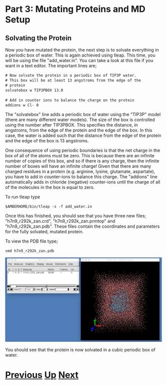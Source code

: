 # Part 3: Mutating Proteins and MD Setup
## Solvating the Protein

Now you have mutated the protein, the next step is to solvate everything in a periodic box of water. This is again achieved using tleap. This time, you will be using the file "add_water.in". You can take a look at this file if you want in a text editor. The important lines are;

```
# Now solvate the protein in a periodic box of TIP3P water.
# This box will be at least 13 angstroms from the edge of the
# protein
solvatebox w TIP3PBOX 13.0

# Add in counter ions to balance the charge on the protein
addions w Cl- 0
```

The "solvatebox" line adds a periodic box of water using the "TIP3P" model (there are many different water models). The size of the box is controlled using the number after TIP3PBOX. This specifies the distance, in angstroms, from the edge of the protein and the edge of the box. In this case, the water is added such that the distance from the edge of the protein and the edge of the box is 13 angstroms.

One consequence of using periodic boundaries is that the net charge in the box of all of the atoms must be zero. This is because there are an infinite number of copies of this box, and so if there is any charge, then the infinite number of boxes will have an infinite charge! Given that there are many charged residues in a protein (e.g. arginine, lysine, glutamate, aspartate), you have to add in counter-ions to balance this charge. The "addions" line automatically adds in chloride (negative) counter-ions until the charge of all of the molecules in the box is equal to zero.

To run tleap type

```
$AMBERHOME/bin/tleap -s -f add_water.in
```

Once this has finished, you should see that you have three new files; "h7n9_r292k_zan.crd", "h7n9_r292k_zan.prmtop" and "h7n9_r292k_zan.pdb". These files contain the coordinates and parameters for the fully solvated, mutated protein.

To view the PDB file type;

```
vmd h7n9_r292k_zan.pdb
```

![Image showing periodic box](vmd_solvate1.jpg)

You should see that the protein is now solvated in a cubic periodic box of water.

# [Previous](mutation.md) [Up](README.md) [Next](minimisation.md)
